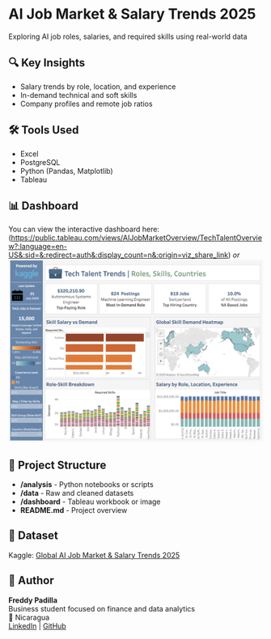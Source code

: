 # AI Job Market & Salary Trends 2025
Exploring AI job roles, salaries, and required skills using real-world data

## 🔍 Key Insights
- Salary trends by role, location, and experience
- In-demand technical and soft skills
- Company profiles and remote job ratios

## 🛠️ Tools Used
- Excel
- PostgreSQL
- Python (Pandas, Matplotlib)
- Tableau

## 📊 Dashboard
You can view the interactive dashboard here: (https://public.tableau.com/views/AIJobMarketOverview/TechTalentOverview?:language=en-US&:sid=&:redirect=auth&:display_count=n&:origin=viz_share_link)
_or_  
![Dashboard Screenshot](dashboard/AI_Dashboard.png)

## 📁 Project Structure
- **/analysis** - Python notebooks or scripts
- **/data** - Raw and cleaned datasets
- **/dashboard** - Tableau workbook or image
- **README.md** - Project overview

## 📌 Dataset
Kaggle: [Global AI Job Market & Salary Trends 2025](https://www.kaggle.com/datasets/bismasajjad/global-ai-job-market-and-salary-trends-2025)

## 👤 Author
**Freddy Padilla**  
Business student focused on finance and data analytics  
📍 Nicaragua  
[LinkedIn](https://www.linkedin.com/in/freddyp06/) | [GitHub](https://github.com/freddy-padilla)

